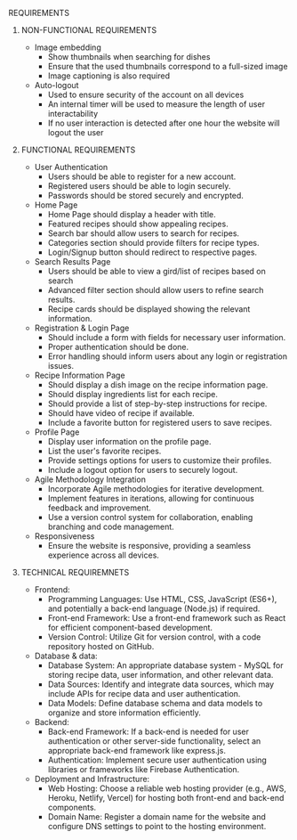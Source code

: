 REQUIREMENTS

1. NON-FUNCTIONAL REQUIREMENTS
   
   * Image embedding
      * Show thumbnails when searching for dishes
      * Ensure that the used thumbnails correspond to a full-sized image
      * Image captioning is also required
   * Auto-logout
      * Used to ensure security of the account on all devices
      * An internal timer will be used to measure the length of user interactability
      * If no user interaction is detected after one hour the website will logout the user
2. FUNCTIONAL REQUIREMENTS

   * User Authentication
        * Users should be able to register for a new account.
        * Registered users should be able to login securely.
        * Passwords should be stored securely and encrypted.
   * Home Page
        * Home Page should display a header with title.
        * Featured recipes should show appealing recipes.
        * Search bar should allow users to search for recipes.
        * Categories section should provide filters for recipe types.
        * Login/Signup button should redirect to respective pages.
   * Search Results Page
        * Users should be able to view a gird/list of recipes based on search
        * Advanced filter section should allow users to refine search results.
        * Recipe cards should be displayed showing the relevant information.
   *  Registration & Login Page
        * Should include a form with fields for necessary user information.
        * Proper authentication should be done.
        * Error handling should inform users about any login or registration issues.
   * Recipe Information Page
        * Should display a dish image on the recipe information page.
        * Should display ingredients list for each recipe.
        * Should provide a list of step-by-step instructions for recipe.
        * Should have video of recipe if available.
        * Include a favorite button for registered users to save recipes.
   * Profile Page
        * Display user information on the profile page.
        * List the user's favorite recipes.
        * Provide settings options for users to customize their profiles.
        * Include a logout option for users to securely logout.
   * Agile Methodology Integration
        * Incorporate Agile methodologies for iterative development.
        * Implement features in iterations, allowing for continuous feedback and improvement.
        * Use a version control system for collaboration, enabling branching and code management.
   * Responsiveness
        * Ensure the website is responsive, providing a seamless experience across all devices.
   
        
3. TECHNICAL REQUIREMNETS

   * Frontend:
      * Programming Languages: Use HTML, CSS, JavaScript (ES6+), and potentially a back-end language (Node.js) if required.
      * Front-end Framework: Use a front-end framework such as React for efficient component-based development.
      * Version Control: Utilize Git for version control, with a code repository hosted on GitHub.
   * Database & data:
      * Database System: An appropriate database system - MySQL for storing recipe data, user information, and other relevant data.
      * Data Sources: Identify and integrate data sources, which may include APIs for recipe data and user authentication.
      * Data Models: Define database schema and data models to organize and store information efficiently.
   * Backend:
      * Back-end Framework: If a back-end is needed for user authentication or other server-side functionality, select an appropriate back-end framework like express.js.
      * Authentication: Implement secure user authentication using libraries or frameworks like Firebase Authentication.
   * Deployment and Infrastructure:
      * Web Hosting: Choose a reliable web hosting provider (e.g., AWS, Heroku, Netlify, Vercel) for hosting both front-end and back-end components.
      * Domain Name: Register a domain name for the website and configure DNS settings to point to the hosting environment.
